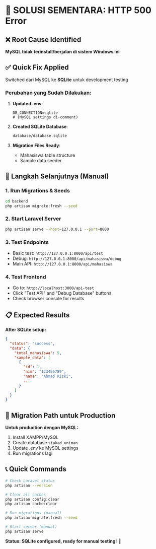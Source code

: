 # 🔧 SOLUSI SEMENTARA: HTTP 500 Error

## ❌ Root Cause Identified
**MySQL tidak terinstall/berjalan di sistem Windows ini**

## ✅ Quick Fix Applied
Switched dari MySQL ke **SQLite** untuk development testing

### Perubahan yang Sudah Dilakukan:

1. **Updated .env**:
   ```env
   DB_CONNECTION=sqlite
   # (MySQL settings di-comment)
   ```

2. **Created SQLite Database**:
   ```bash
   database/database.sqlite
   ```

3. **Migration Files Ready**:
   - Mahasiswa table structure
   - Sample data seeder

## 🚀 Langkah Selanjutnya (Manual)

### 1. Run Migrations & Seeds
```bash
cd backend
php artisan migrate:fresh --seed
```

### 2. Start Laravel Server  
```bash
php artisan serve --host=127.0.0.1 --port=8000
```

### 3. Test Endpoints
- Basic test: `http://127.0.0.1:8000/api/test`
- Debug: `http://127.0.0.1:8000/api/mahasiswa/debug` 
- Main API: `http://127.0.0.1:8000/api/mahasiswa`

### 4. Test Frontend
- Go to: `http://localhost:3000/api-test`
- Click "Test API" and "Debug Database" buttons
- Check browser console for results

## 📋 Expected Results

**After SQLite setup:**
```json
{
  "status": "success",
  "data": {
    "total_mahasiswa": 5,
    "sample_data": [
      {
        "id": 1,
        "nim": "123456789",
        "nama": "Ahmad Rizki",
        ...
      }
    ]
  }
}
```

## 🎯 Migration Path untuk Production

**Untuk production dengan MySQL:**

1. Install XAMPP/MySQL
2. Create database `siakad_uniman`
3. Update .env ke MySQL settings
4. Run migrations lagi

## 📞 Quick Commands

```bash
# Check Laravel status
php artisan --version

# Clear all caches
php artisan config:clear
php artisan cache:clear

# Run migrations (manual)
php artisan migrate:fresh --seed

# Start server (manual)  
php artisan serve
```

**Status: SQLite configured, ready for manual testing!** 🎉
